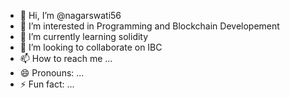 - 👋 Hi, I’m @nagarswati56
- 👀 I’m interested in Programming and Blockchain Developement
- 🌱 I’m currently learning solidity
- 💞️ I’m looking to collaborate on IBC
- 📫 How to reach me ...
- 😄 Pronouns: ...
- ⚡ Fun fact: ...

<!---
nagarswati56/nagarswati56 is a ✨ special ✨ repository because its `README.md` (this file) appears on your GitHub profile.
You can click the Preview link to take a look at your changes.
--->
